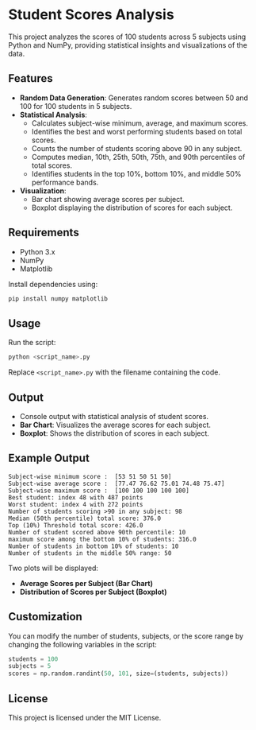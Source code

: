 # Student Scores Analysis

This project analyzes the scores of 100 students across 5 subjects using Python and NumPy, providing statistical insights and visualizations of the data.

## Features

- **Random Data Generation**: Generates random scores between 50 and 100 for 100 students in 5 subjects.
- **Statistical Analysis**:
  - Calculates subject-wise minimum, average, and maximum scores.
  - Identifies the best and worst performing students based on total scores.
  - Counts the number of students scoring above 90 in any subject.
  - Computes median, 10th, 25th, 50th, 75th, and 90th percentiles of total scores.
  - Identifies students in the top 10%, bottom 10%, and middle 50% performance bands.
- **Visualization**:
  - Bar chart showing average scores per subject.
  - Boxplot displaying the distribution of scores for each subject.

## Requirements

- Python 3.x
- NumPy
- Matplotlib

Install dependencies using:
```bash
pip install numpy matplotlib
```

## Usage

Run the script:
```bash
python <script_name>.py
```

Replace `<script_name>.py` with the filename containing the code.

## Output

- Console output with statistical analysis of student scores.
- **Bar Chart**: Visualizes the average scores for each subject.
- **Boxplot**: Shows the distribution of scores in each subject.

## Example Output

```
Subject-wise minimum score :  [53 51 50 51 50]
Subject-wise average score :  [77.47 76.62 75.01 74.48 75.47]
Subject-wise maximum score :  [100 100 100 100 100]
Best student: index 48 with 487 points
Worst student: index 4 with 272 points
Number of students scoring >90 in any subject: 98
Median (50th percentile) total score: 376.0
Top (10%) Threshold total score: 426.0
Number of student scored above 90th percentile: 10
maximum score among the bottom 10% of students: 316.0
Number of students in bottom 10% of students: 10
Number of students in the middle 50% range: 50
```

Two plots will be displayed:
- **Average Scores per Subject (Bar Chart)**
- **Distribution of Scores per Subject (Boxplot)**

## Customization

You can modify the number of students, subjects, or the score range by changing the following variables in the script:
```python
students = 100
subjects = 5
scores = np.random.randint(50, 101, size=(students, subjects))
```

## License

This project is licensed under the MIT License.